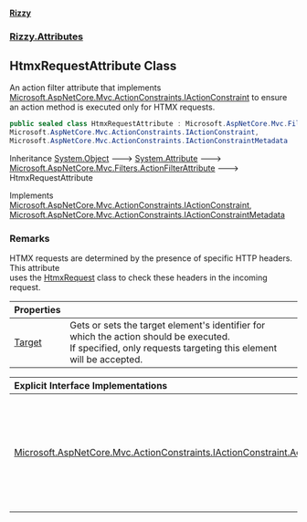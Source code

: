 #### [Rizzy](index 'index')
### [Rizzy.Attributes](Rizzy.Attributes 'Rizzy.Attributes')

## HtmxRequestAttribute Class

An action filter attribute that implements [Microsoft.AspNetCore.Mvc.ActionConstraints.IActionConstraint](https://docs.microsoft.com/en-us/dotnet/api/Microsoft.AspNetCore.Mvc.ActionConstraints.IActionConstraint 'Microsoft.AspNetCore.Mvc.ActionConstraints.IActionConstraint') to ensure  
an action method is executed only for HTMX requests.

```csharp
public sealed class HtmxRequestAttribute : Microsoft.AspNetCore.Mvc.Filters.ActionFilterAttribute,
Microsoft.AspNetCore.Mvc.ActionConstraints.IActionConstraint,
Microsoft.AspNetCore.Mvc.ActionConstraints.IActionConstraintMetadata
```

Inheritance [System.Object](https://docs.microsoft.com/en-us/dotnet/api/System.Object 'System.Object') &#129106; [System.Attribute](https://docs.microsoft.com/en-us/dotnet/api/System.Attribute 'System.Attribute') &#129106; [Microsoft.AspNetCore.Mvc.Filters.ActionFilterAttribute](https://docs.microsoft.com/en-us/dotnet/api/Microsoft.AspNetCore.Mvc.Filters.ActionFilterAttribute 'Microsoft.AspNetCore.Mvc.Filters.ActionFilterAttribute') &#129106; HtmxRequestAttribute

Implements [Microsoft.AspNetCore.Mvc.ActionConstraints.IActionConstraint](https://docs.microsoft.com/en-us/dotnet/api/Microsoft.AspNetCore.Mvc.ActionConstraints.IActionConstraint 'Microsoft.AspNetCore.Mvc.ActionConstraints.IActionConstraint'), [Microsoft.AspNetCore.Mvc.ActionConstraints.IActionConstraintMetadata](https://docs.microsoft.com/en-us/dotnet/api/Microsoft.AspNetCore.Mvc.ActionConstraints.IActionConstraintMetadata 'Microsoft.AspNetCore.Mvc.ActionConstraints.IActionConstraintMetadata')

### Remarks
HTMX requests are determined by the presence of specific HTTP headers. This attribute  
uses the [HtmxRequest](Rizzy.Http.HtmxRequest 'Rizzy.Http.HtmxRequest') class to check these headers in the incoming request.

| Properties | |
| :--- | :--- |
| [Target](Rizzy.Attributes.HtmxRequestAttribute.Target 'Rizzy.Attributes.HtmxRequestAttribute.Target') | Gets or sets the target element's identifier for which the action should be executed.<br/>If specified, only requests targeting this element will be accepted. |

| Explicit Interface Implementations | |
| :--- | :--- |
| [Microsoft.AspNetCore.Mvc.ActionConstraints.IActionConstraint.Accept(ActionConstraintContext)](Rizzy.Attributes.HtmxRequestAttribute.Microsoft.AspNetCore.Mvc.ActionConstraints.IActionConstraint.Accept(Microsoft.AspNetCore.Mvc.ActionConstraints.ActionConstraintContext) 'Rizzy.Attributes.HtmxRequestAttribute.Microsoft.AspNetCore.Mvc.ActionConstraints.IActionConstraint.Accept(Microsoft.AspNetCore.Mvc.ActionConstraints.ActionConstraintContext)') | Determines whether the action method should be executed based on the characteristics of the incoming HTTP request. |
